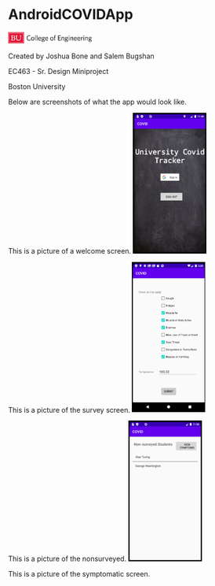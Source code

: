 # AndroidCOVIDApp


<img src="images/eng_logo.jpg" width="170">

Created by Joshua Bone and Salem Bugshan

EC463 - Sr. Design Miniproject 

Boston University

Below are screenshots of what the app would look like.

This is a picture of a welcome screen.
<img src="images/welcomeScreen.png" width="150">

This is a picture of the survey screen.
<img src="images/survey_screen.png" width="150">

This is a picture of the nonsurveyed.
<img src="images/nonSurveyed.png" width="150">

This is a picture of the symptomatic screen.
<img scr="images/symptomaticScreen.png" width="150">
